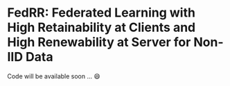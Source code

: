 # FedRR: Federated Learning with High Retainability at Clients and High Renewability at Server for Non-IID Data

Code will be available soon ... :smile:
